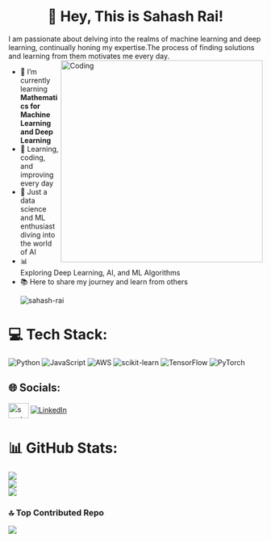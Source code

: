 
<h1 align="center">🌟 Hey, This is Sahash Rai!</h1>
I am passionate about delving into the realms of machine learning and deep learning, continually honing my expertise.The process of finding solutions and learning from them motivates me every day.

<img align="right" alt="Coding" width="400" src="https://i.pinimg.com/originals/90/70/32/9070324cdfc07c68d60eed0c39e77573.gif">

- 🌱 I’m currently learning **Mathematics for Machine Learning and Deep Learning**
- 🚀 Learning, coding, and improving every day 
- 🤖 Just a data science and ML enthusiast diving into the world of AI 
- 📊 Exploring Deep Learning, AI, and ML Algorithms
- 📚 Here to share my journey and learn from others
  <p align="left"> <img src="https://komarev.com/ghpvc/?username=sahash-rai&label=Profile%20views&color=0e75b6&style=flat" alt="sahash-rai" /> </p>

# 💻 Tech Stack:
![Python](https://img.shields.io/badge/python-3670A0?style=for-the-badge&logo=python&logoColor=ffdd54) ![JavaScript](https://img.shields.io/badge/javascript-%23323330.svg?style=for-the-badge&logo=javascript&logoColor=%23F7DF1E) ![AWS](https://img.shields.io/badge/AWS-%23FF9900.svg?style=for-the-badge&logo=amazon-aws&logoColor=white) ![scikit-learn](https://img.shields.io/badge/scikit--learn-%23F7931E.svg?style=for-the-badge&logo=scikit-learn&logoColor=white) ![TensorFlow](https://img.shields.io/badge/TensorFlow-%23FF6F00.svg?style=for-the-badge&logo=TensorFlow&logoColor=white) ![PyTorch](https://img.shields.io/badge/PyTorch-%23EE4C2C.svg?style=for-the-badge&logo=PyTorch&logoColor=white)
## 🌐 Socials:
<a href="https://fb.com/s　a　h　a　s　 h　ツ" target="blank"><img align="center" src="https://raw.githubusercontent.com/rahuldkjain/github-profile-readme-generator/master/src/images/icons/Social/facebook.svg" alt="s　a　h　a　s　 h　ツ" height="30" width="40" /></a> [![LinkedIn](https://img.shields.io/badge/LinkedIn-%230077B5.svg?logo=linkedin&logoColor=white)](https://linkedin.com/in/sahash-rai) 
# 📊 GitHub Stats:
![](https://github-readme-stats.vercel.app/api?username=Sahash-Rai&theme=neon&hide_border=false&include_all_commits=true&count_private=false)<br/>
![](https://github-readme-streak-stats.herokuapp.com/?user=Sahash-Rai&theme=neon&hide_border=false)<br/>
![](https://github-readme-stats.vercel.app/api/top-langs/?username=Sahash-Rai&theme=neon&hide_border=false&include_all_commits=true&count_private=false&layout=compact)

### 🔝 Top Contributed Repo
![](https://github-contributor-stats.vercel.app/api?username=Sahash-Rai&limit=5&theme=neon&combine_all_yearly_contributions=true)

